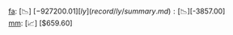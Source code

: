 [fa](record/fa/summary.md): [📉] [$-927200.01]  
[ly](record/ly/summary.md): [📉] [$-3857.00]  
[mm](record/mm/summary.md): [📈] [$659.60]  
